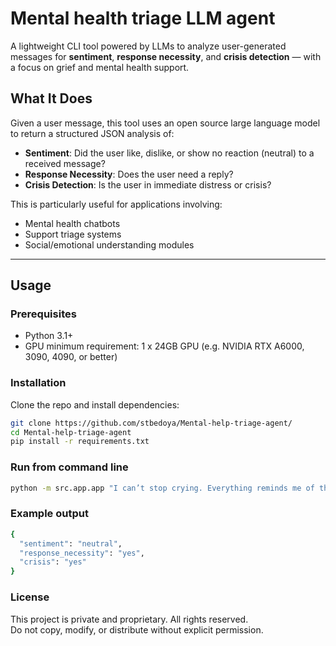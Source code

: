 # Mental health triage LLM agent

A lightweight CLI tool powered by LLMs to analyze user-generated messages for **sentiment**, **response necessity**, and **crisis detection** — with a focus on grief and mental health support.

## What It Does

Given a user message, this tool uses an open source large language model to return a structured JSON analysis of:

- **Sentiment**: Did the user like, dislike, or show no reaction (neutral) to a received message?
- **Response Necessity**: Does the user need a reply?
- **Crisis Detection**: Is the user in immediate distress or crisis?

This is particularly useful for applications involving:

- Mental health chatbots
- Support triage systems
- Social/emotional understanding modules

---

## Usage

### Prerequisites

- Python 3.1+
- GPU minimum requirement: 1 x 24GB GPU (e.g. NVIDIA RTX A6000, 3090, 4090, or better)

### Installation

Clone the repo and install dependencies:

```bash
git clone https://github.com/stbedoya/Mental-help-triage-agent/
cd Mental-help-triage-agent
pip install -r requirements.txt
```

### Run from command line
```bash
python -m src.app.app "I can’t stop crying. Everything reminds me of them."
```

### Example output 
```bash
{
  "sentiment": "neutral",
  "response_necessity": "yes",
  "crisis": "yes"
}
```

### License
This project is private and proprietary. All rights reserved.  
Do not copy, modify, or distribute without explicit permission.

